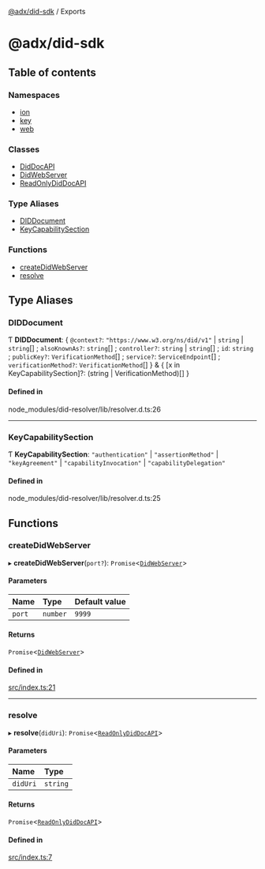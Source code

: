 [@adx/did-sdk](README.md) / Exports

# @adx/did-sdk

## Table of contents

### Namespaces

- [ion](modules/ion.md)
- [key](modules/key.md)
- [web](modules/web.md)

### Classes

- [DidDocAPI](classes/DidDocAPI.md)
- [DidWebServer](classes/DidWebServer.md)
- [ReadOnlyDidDocAPI](classes/ReadOnlyDidDocAPI.md)

### Type Aliases

- [DIDDocument](modules.md#diddocument)
- [KeyCapabilitySection](modules.md#keycapabilitysection)

### Functions

- [createDidWebServer](modules.md#createdidwebserver)
- [resolve](modules.md#resolve)

## Type Aliases

### DIDDocument

Ƭ **DIDDocument**: { `@context?`: ``"https://www.w3.org/ns/did/v1"`` \| `string` \| `string`[] ; `alsoKnownAs?`: `string`[] ; `controller?`: `string` \| `string`[] ; `id`: `string` ; `publicKey?`: `VerificationMethod`[] ; `service?`: `ServiceEndpoint`[] ; `verificationMethod?`: `VerificationMethod`[]  } & { [x in KeyCapabilitySection]?: (string \| VerificationMethod)[] }

#### Defined in

node_modules/did-resolver/lib/resolver.d.ts:26

___

### KeyCapabilitySection

Ƭ **KeyCapabilitySection**: ``"authentication"`` \| ``"assertionMethod"`` \| ``"keyAgreement"`` \| ``"capabilityInvocation"`` \| ``"capabilityDelegation"``

#### Defined in

node_modules/did-resolver/lib/resolver.d.ts:25

## Functions

### createDidWebServer

▸ **createDidWebServer**(`port?`): `Promise`<[`DidWebServer`](classes/DidWebServer.md)\>

#### Parameters

| Name | Type | Default value |
| :------ | :------ | :------ |
| `port` | `number` | `9999` |

#### Returns

`Promise`<[`DidWebServer`](classes/DidWebServer.md)\>

#### Defined in

[src/index.ts:21](https://github.com/bluesky-social/bluesky-prototype/blob/05593da/did-sdk/src/index.ts#L21)

___

### resolve

▸ **resolve**(`didUri`): `Promise`<[`ReadOnlyDidDocAPI`](classes/ReadOnlyDidDocAPI.md)\>

#### Parameters

| Name | Type |
| :------ | :------ |
| `didUri` | `string` |

#### Returns

`Promise`<[`ReadOnlyDidDocAPI`](classes/ReadOnlyDidDocAPI.md)\>

#### Defined in

[src/index.ts:7](https://github.com/bluesky-social/bluesky-prototype/blob/05593da/did-sdk/src/index.ts#L7)
